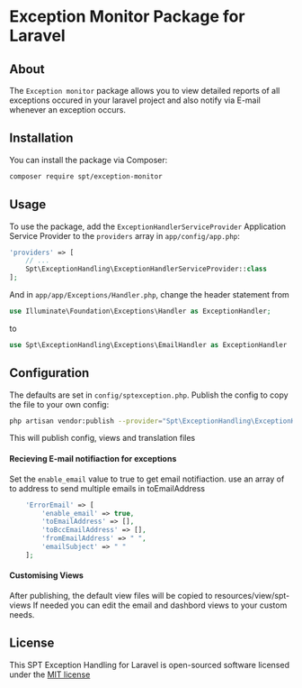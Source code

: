 # Exception Monitor Package for Laravel

## About

The `Exception monitor` package allows you to view detailed reports of all exceptions occured in your laravel project and also notify via E-mail whenever an exception occurs.

## Installation

You can install the package via Composer:

```bash
composer require spt/exception-monitor
```

## Usage

To use the package, add the `ExceptionHandlerServiceProvider` Application Service Provider to the `providers`  array in  `app/config/app.php`:

```php
'providers' => [
    // ...
    Spt\ExceptionHandling\ExceptionHandlerServiceProvider::class
];
```

And in `app/app/Exceptions/Handler.php`, change the header statement from

```php
use Illuminate\Foundation\Exceptions\Handler as ExceptionHandler;
```
to
```php
use Spt\ExceptionHandling\Exceptions\EmailHandler as ExceptionHandler
```

## Configuration

The defaults are set in `config/sptexception.php`. Publish the config to copy the file to your own config:
```sh
php artisan vendor:publish --provider="Spt\ExceptionHandling\ExceptionHandlerServiceProvider"
```

This will publish config, views and translation files 

#### Recieving E-mail notifiaction for exceptions

Set the `enable_email` value to true to get email notifiaction.
use an array of to address to send multiple emails in toEmailAddress

```php
    'ErrorEmail' => [
        'enable_email' => true,
        'toEmailAddress' => [],
        'toBccEmailAddress' => [],
        'fromEmailAddress' => " ",
        'emailSubject' => " "
    ];
```

#### Customising Views

After publishing, the default view files will be copied to resources/view/spt-views
If needed you can edit the email and dashbord views to your custom needs.

## License

This SPT Exception Handling for Laravel is open-sourced software licensed under the [MIT license](http://opensource.org/licenses/MIT)
